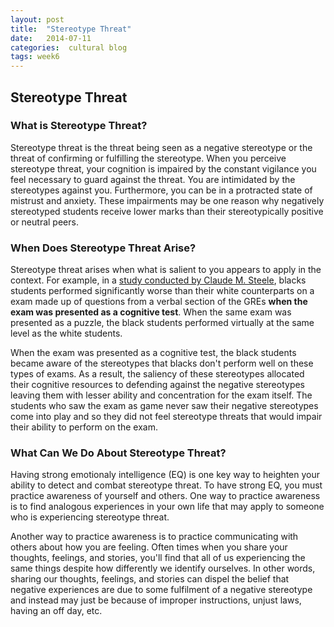 ```yaml
---
layout: post
title:  "Stereotype Threat"
date:   2014-07-11
categories:  cultural blog
tags: week6
---
```


<section>
	<h2>Stereotype Threat</h2>
	<article>
		<h3>What is Stereotype Threat?</h3>
		<p>
			Stereotype threat is the threat being seen as a negative stereotype or the threat of confirming or fulfilling the stereotype. When you perceive stereotype threat, your cognition is impaired by the constant vigilance you feel necessary to guard against the threat. You are intimidated by the stereotypes against you. Furthermore, you can be in a protracted state of mistrust and anxiety. These impairments may be one reason why negatively stereotyped students receive lower marks than their stereotypically positive or neutral peers.
		</p>
	</article>
	<article>
		<h3>When Does Stereotype Threat Arise?</h3>
		<p>
			Stereotype threat arises when what is salient to you appears to apply in the context. For example, in a <a href="http://www.diversityinc.com/diversity-events/the-stereotype-threat-dr-claude-steele-mesmerizes-audience-video/">study conducted by Claude M. Steele</a>, blacks students performed significantly worse than their white counterparts on a exam made up of questions from a verbal section of the GREs <b>when the exam was presented as a cognitive test</b>. When the same exam was presented as a puzzle, the black students performed virtually at the same level as the white students.
		</p>
		<p>
			When the exam was presented as a cognitive test, the black students became aware of the stereotypes that blacks don't perform well on these types of exams. As a result, the saliency of these stereotypes allocated their cognitive resources to defending against the negative stereotypes leaving them with lesser ability and concentration for the exam itself. The students who saw the exam as game never saw their negative stereotypes come into play and so they did not feel stereotype threats that would impair their ability to perform on the exam.
		</p>
	</article>
	<article>
		<h3>What Can We Do About Stereotype Threat?</h3>
		<p>
			Having strong emotionaly intelligence (EQ) is one key way to heighten your ability to detect and combat stereotype threat. To have strong EQ, you must practice awareness of yourself and others. One way to practice awareness is to find analogous experiences in your own life that may apply to someone who is experiencing stereotype threat.
		</p>
			Another way to practice awareness is to practice communicating with others about how you are feeling. Often times when you share your thoughts, feelings, and stories, you'll find that all of us experiencing the same things despite how differently we identify ourselves. In other words, sharing our thoughts, feelings, and stories can dispel the belief that negative experiences are due to some fulfilment of a negative stereotype and instead may just be because of improper instructions, unjust laws, having an off day, etc.
		</p>
	</article>
</section>